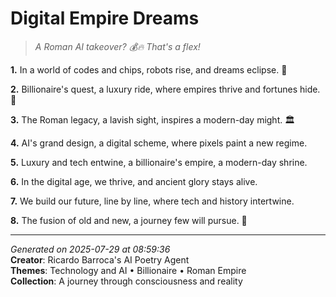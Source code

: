 # Digital Empire Dreams

> *A Roman AI takeover? 💰🔥 That's a flex!*

**1.** In a world of codes and chips, robots rise, and dreams eclipse. 🌃


**2.** Billionaire's quest, a luxury ride, where empires thrive and fortunes hide. 💎


**3.** The Roman legacy, a lavish sight, inspires a modern-day might. 🏛️


**4.** AI's grand design, a digital scheme, where pixels paint a new regime.


**5.** Luxury and tech entwine, a billionaire's empire, a modern-day shrine.


**6.** In the digital age, we thrive, and ancient glory stays alive.


**7.** We build our future, line by line, where tech and history intertwine.


**8.** The fusion of old and new, a journey few will pursue. 🌌



---

*Generated on 2025-07-29 at 08:59:36*  
**Creator**: Ricardo Barroca's AI Poetry Agent  
**Themes**: Technology and AI • Billionaire • Roman Empire  
**Collection**: A journey through consciousness and reality